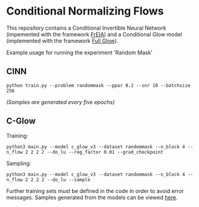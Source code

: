 # Conditional Normalizing Flows

This repository contains a Conditional Invertible Neural Network (impemented with the framework [FrEIA](https://github.com/VLL-HD/FrEIA)) and a Conditional Glow model (implemented with the framework [Full Glow](https://github.com/MoeinSorkhei/glow2)).

Example usage for running the experiment 'Random Mask'

## CINN
```
python train.py --problem randommask --ppar 0.2 --snr 10 --batchsize 256
```
*(Samples are generated every five epochs)*

## C-Glow
Training:
```
python3 main.py --model c_glow_v3 --dataset randommask --n_block 4 --n_flow 2 2 2 2 --do_lu --reg_factor 0.01 --grad_checkpoint
```
Sampling:
```
python3 main.py --model c_glow_v3 --dataset randommask --n_block 4 --n_flow 2 2 2 2 --do_lu --sample
```

Further training sets must be defined in the code in order to avoid error messages. Samples generated from the models can be viewed [here](https://github.com/leonardosalsi/Normalizingflows/tree/main/Samples).

